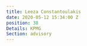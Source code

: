 ```yaml
---
title: Leeza Constantoulakis
date: 2020-05-12 15:34:00 Z
position: 38
Details: KPMG
Section: advisory
---
```


